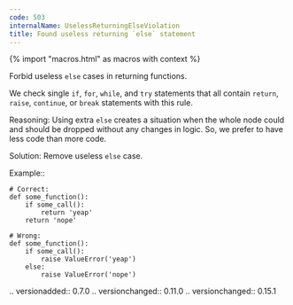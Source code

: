 ```yaml
---
code: 503
internalName: UselessReturningElseViolation
title: Found useless returning `else` statement
---
```


{% import "macros.html" as macros with context %}


Forbid useless ``else`` cases in returning functions.

We check single ``if``, ``for``, ``while``, and ``try``
statements that all contain
``return``, ``raise``, ``continue``, or ``break``
statements with this rule.

Reasoning:
    Using extra ``else`` creates a situation when
    the whole node could and should be dropped
    without any changes in logic.
    So, we prefer to have less code than more code.

Solution:
    Remove useless ``else`` case.

Example::

    # Correct:
    def some_function():
        if some_call():
            return 'yeap'
        return 'nope'

    # Wrong:
    def some_function():
        if some_call():
            raise ValueError('yeap')
        else:
            raise ValueError('nope')

.. versionadded:: 0.7.0
.. versionchanged:: 0.11.0
.. versionchanged:: 0.15.1